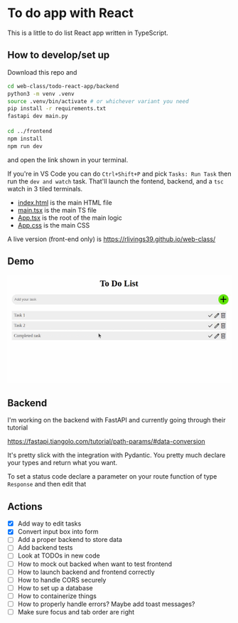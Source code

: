 # To do app with React

This is a little to do list React app written in TypeScript.

## How to develop/set up

Download this repo and

```bash
cd web-class/todo-react-app/backend
python3 -m venv .venv
source .venv/bin/activate # or whichever variant you need
pip install -r requirements.txt
fastapi dev main.py

cd ../frontend
npm install
npm run dev
```
and open the link shown in your terminal.

If you're in VS Code you can do `Ctrl+Shift+P` and pick `Tasks: Run Task` then run the `dev and watch` task. That'll launch the fontend, backend, and a `tsc` watch in 3 tiled terminals.

* [index.html](./index.html) is the main HTML file
* [main.tsx](./src/main.tsx) is the main TS file
* [App.tsx](./src/App.tsx) is the root of the main logic
* [App.css](./src/App.css) is the main CSS

A live version (front-end only) is https://rlivings39.github.io/web-class/

## Demo

![To do app](./public/todo-app.gif "To do app")

## Backend

I'm working on the backend with FastAPI and currently going through their tutorial

https://fastapi.tiangolo.com/tutorial/path-params/#data-conversion

It's pretty slick with the integration with Pydantic. You pretty much declare your types and return what you want.

To set a status code declare a parameter on your route function of type `Response` and then edit that

## Actions
- [x] Add way to edit tasks
- [x] Convert input box into form
- [ ] Add a proper backend to store data
- [ ] Add backend tests
- [ ] Look at TODOs in new code
- [ ] How to mock out backed when want to test frontend
- [ ] How to launch backend and frontend correctly
- [ ] How to handle CORS securely
- [ ] How to set up a database
- [ ] How to containerize things
- [ ] How to properly handle errors? Maybe add toast messages?
- [ ] Make sure focus and tab order are right
